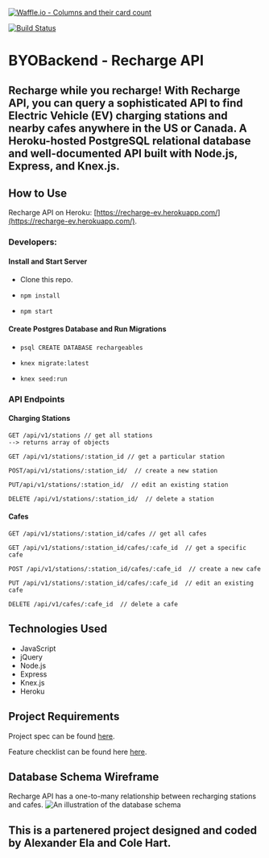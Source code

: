 [![Waffle.io - Columns and their card count](https://badge.waffle.io/colehart/BYOBackend.svg?columns=all)](https://waffle.io/colehart/BYOBackend)

[![Build Status](https://travis-ci.org/colehart/BYOBackend.svg?branch=master)](https://travis-ci.org/colehart/BYOBackend)

# BYOBackend - Recharge API

## Recharge while you recharge! With Recharge API, you can query a sophisticated API to find Electric Vehicle (EV) charging stations and nearby cafes anywhere in the US or Canada. A Heroku-hosted PostgreSQL relational database and well-documented API built with Node.js, Express, and Knex.js.

## How to Use
Recharge API on Heroku: [https://recharge-ev.herokuapp.com/](https://recharge-ev.herokuapp.com/).

<!-- ![A screen recording of the app](https://na.com "App Screen Recording") -->

### Developers:
#### Install and Start Server
* Clone this repo.

* `npm install`

* `npm start`

#### Create Postgres Database and Run Migrations
* `psql CREATE DATABASE rechargeables`

* `knex migrate:latest`

* `knex seed:run`

### API Endpoints
#### Charging Stations
```
GET /api/v1/stations // get all stations
--> returns array of objects

GET /api/v1/stations/:station_id // get a particular station

POST/api/v1/stations/:station_id/  // create a new station

PUT/api/v1/stations/:station_id/  // edit an existing station

DELETE /api/v1/stations/:station_id/  // delete a station
```
#### Cafes
```
GET /api/v1/stations/:station_id/cafes // get all cafes

GET /api/v1/stations/:station_id/cafes/:cafe_id  // get a specific cafe

POST /api/v1/stations/:station_id/cafes/:cafe_id  // create a new cafe

PUT /api/v1/stations/:station_id/cafes/:cafe_id  // edit an existing cafe

DELETE /api/v1/cafes/:cafe_id  // delete a cafe

```

## Technologies Used
- JavaScript
- jQuery
- Node.js
- Express
- Knex.js
- Heroku

## Project Requirements
Project spec can be found [here](http://frontend.turing.io/projects/build-your-own-backend.html).

Feature checklist can be found here [here](http://frontend.turing.io/projects/byob/backend-feature-checklist.html).

## Database Schema Wireframe
Recharge API has a one-to-many relationship between recharging stations and cafes.
![An illustration of the database schema](https://raw.githubusercontent.com/colehart/BYOBackend/master/public/assets/images/rechargeSchema.png "Database schema")


## This is a partenered project designed and coded by Alexander Ela and Cole Hart.